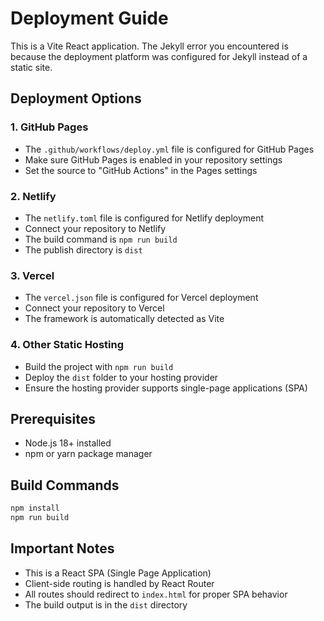 # Deployment Guide

This is a Vite React application. The Jekyll error you encountered is because the deployment platform was configured for Jekyll instead of a static site.

## Deployment Options

### 1. GitHub Pages
- The `.github/workflows/deploy.yml` file is configured for GitHub Pages
- Make sure GitHub Pages is enabled in your repository settings
- Set the source to "GitHub Actions" in the Pages settings

### 2. Netlify
- The `netlify.toml` file is configured for Netlify deployment
- Connect your repository to Netlify
- The build command is `npm run build`
- The publish directory is `dist`

### 3. Vercel
- The `vercel.json` file is configured for Vercel deployment
- Connect your repository to Vercel
- The framework is automatically detected as Vite

### 4. Other Static Hosting
- Build the project with `npm run build`
- Deploy the `dist` folder to your hosting provider
- Ensure the hosting provider supports single-page applications (SPA)

## Prerequisites
- Node.js 18+ installed
- npm or yarn package manager

## Build Commands
```bash
npm install
npm run build
```

## Important Notes
- This is a React SPA (Single Page Application)
- Client-side routing is handled by React Router
- All routes should redirect to `index.html` for proper SPA behavior
- The build output is in the `dist` directory 